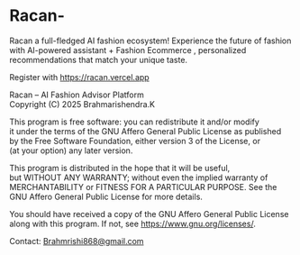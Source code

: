 # Racan-
Racan a full-fledged AI fashion ecosystem!
Experience the future of fashion with AI-powered assistant + Fashion Ecommerce , personalized recommendations that match your unique taste.

Register with https://racan.vercel.app

Racan – AI Fashion Advisor Platform  
Copyright (C) 2025  Brahmarishendra.K

This program is free software: you can redistribute it and/or modify  
it under the terms of the GNU Affero General Public License as published  
by the Free Software Foundation, either version 3 of the License, or  
(at your option) any later version.

This program is distributed in the hope that it will be useful,  
but WITHOUT ANY WARRANTY; without even the implied warranty of  
MERCHANTABILITY or FITNESS FOR A PARTICULAR PURPOSE.  See the  
GNU Affero General Public License for more details.

You should have received a copy of the GNU Affero General Public License  
along with this program. If not, see <https://www.gnu.org/licenses/>.

Contact: Brahmrishi868@gmail.com
